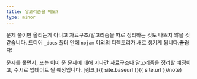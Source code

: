 ```yaml
---
title: 알고리즘을 메모?
type: minor
---
```


문제 풀이만 올리는게 아니고 자료구조/알고리즘을 따로 정리하는 것도 나쁘지 않을 것 같습니다. 드디어 `_docs` 폴더 안에 `nojam` 이외의 디렉토리가 새로 생기게 됩니다.~~즐겁다!~~

문제를 풀면서, 또는 이미 푼 문제에 대해 지나간 자료구조나 알고리즘을 정리할 예정이고, 수시로 업데이트 될 예정입니다. [링크]({{ site.baseurl }}{{ site.url }}/note)

